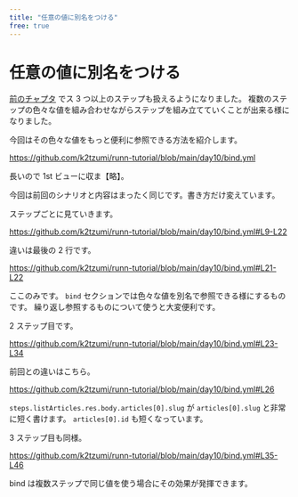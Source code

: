 ```yaml
---
title: "任意の値に別名をつける"
free: true
---
```


# 任意の値に別名をつける

[前のチャプタ](https://zenn.dev/katzumi/books/runn-tutorial/viewer/ordered-map) でス 3 つ以上のステップも扱えるようになりました。 
複数のステップの色々な値を組み合わせながらステップを組み立てていくことが出来る様になりました。

今回はその色々な値をもっと便利に参照できる方法を紹介します。

https://github.com/k2tzumi/runn-tutorial/blob/main/day10/bind.yml

長いので 1st ビューに収ま【略】。

今回は前回のシナリオと内容はまったく同じです。書き方だけ変えています。

ステップごとに見ていきます。

https://github.com/k2tzumi/runn-tutorial/blob/main/day10/bind.yml#L9-L22

違いは最後の 2 行です。

https://github.com/k2tzumi/runn-tutorial/blob/main/day10/bind.yml#L21-L22

ここのみです。
`bind` セクションでは色々な値を別名で参照できる様にするものです。
繰り返し参照するものについて使うと大変便利です。

2 ステップ目です。

https://github.com/k2tzumi/runn-tutorial/blob/main/day10/bind.yml#L23-L34

前回との違いはこちら。

https://github.com/k2tzumi/runn-tutorial/blob/main/day10/bind.yml#L26

`steps.listArticles.res.body.articles[0].slug` が `articles[0].slug` と非常に短く書けます。
`articles[0].id` も短くなっています。

3 ステップ目も同様。

https://github.com/k2tzumi/runn-tutorial/blob/main/day10/bind.yml#L35-L46

bind は複数ステップで同じ値を使う場合にその効果が発揮できます。
